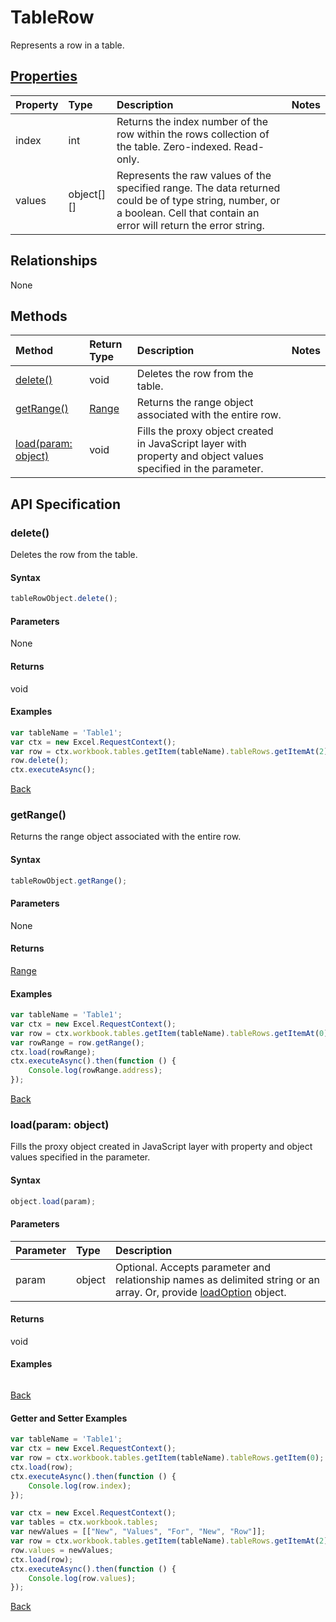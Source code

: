 # TableRow

Represents a row in a table.

## [Properties](#getter-and-setter-examples)
| Property       | Type    |Description|Notes |
|:---------------|:--------|:----------|:-----|
|index|int|Returns the index number of the row within the rows collection of the table. Zero-indexed. Read-only.||
|values|object[][]|Represents the raw values of the specified range. The data returned could be of type string, number, or a boolean. Cell that contain an error will return the error string.||

## Relationships
None


## Methods

| Method           | Return Type    |Description|Notes |
|:---------------|:--------|:----------|:-----|
|[delete()](#delete)|void|Deletes the row from the table.||
|[getRange()](#getrange)|[Range](range.md)|Returns the range object associated with the entire row.||
|[load(param: object)](#loadparam-object)|void|Fills the proxy object created in JavaScript layer with property and object values specified in the parameter.||

## API Specification

### delete()
Deletes the row from the table.

#### Syntax
```js
tableRowObject.delete();
```

#### Parameters
None

#### Returns
void

#### Examples

```js
var tableName = 'Table1';
var ctx = new Excel.RequestContext();
var row = ctx.workbook.tables.getItem(tableName).tableRows.getItemAt(2);
row.delete();
ctx.executeAsync();
```


[Back](#methods)

### getRange()
Returns the range object associated with the entire row.

#### Syntax
```js
tableRowObject.getRange();
```

#### Parameters
None

#### Returns
[Range](range.md)

#### Examples

```js
var tableName = 'Table1';
var ctx = new Excel.RequestContext();
var row = ctx.workbook.tables.getItem(tableName).tableRows.getItemAt(0);
var rowRange = row.getRange();
ctx.load(rowRange);
ctx.executeAsync().then(function () {
	Console.log(rowRange.address);
});
```


[Back](#methods)

### load(param: object)
Fills the proxy object created in JavaScript layer with property and object values specified in the parameter.

#### Syntax
```js
object.load(param);
```

#### Parameters
| Parameter       | Type    |Description|
|:---------------|:--------|:----------|
|param|object|Optional. Accepts parameter and relationship names as delimited string or an array. Or, provide [loadOption](loadoption.md) object.|

#### Returns
void

#### Examples
```js

```

[Back](#methods)

#### Getter and Setter Examples

```js
var tableName = 'Table1';
var ctx = new Excel.RequestContext();
var row = ctx.workbook.tables.getItem(tableName).tableRows.getItem(0);
ctx.load(row);
ctx.executeAsync().then(function () {
	Console.log(row.index);
});
```

```js
var ctx = new Excel.RequestContext();
var tables = ctx.workbook.tables;
var newValues = [["New", "Values", "For", "New", "Row"]];
var row = ctx.workbook.tables.getItem(tableName).tableRows.getItemAt(2);
row.values = newValues;
ctx.load(row);
ctx.executeAsync().then(function () {
	Console.log(row.values);
});
```
[Back](#properties)
